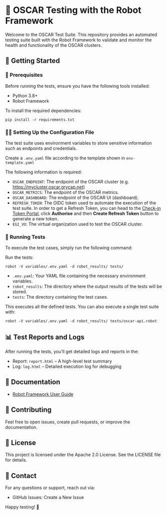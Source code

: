 # 🤖 OSCAR Testing with the Robot Framework

 Welcome to the OSCAR Test Suite. This repository provides an automated testing suite built with the Robot Framework to validate and monitor the health and functionality of the OSCAR clusters.

## 🚀 Getting Started

### 🔧 Prerequisites

Before running the tests, ensure you have the following tools installed:

- Python 3.8+
- Robot Framework

To install the required dependencies:

```
pip install -r requirements.txt
```

### 🧑‍💻 Setting Up the Configuration File

The test suite uses environment variables to store sensitive information such as  endpoints and credentials.

Create a `.env.yaml` file according to the template shown in `env-template.yaml`

The following information is required:

  - `OSCAR_ENDPOINT`: The endpoint of the OSCAR cluster (e.g. https://mycluster.oscar.grycap.net) 
  - `OSCAR_METRICS`: The endpoint of the OSCAR metrics.
  - `OSCAR_DASHBOARD`: The endpoint of the OSCAR UI (dashboard).
  - `REFRESH_TOKEN`: The OIDC token used to automate the execution of the test suite. In order to get a Refresh Token, you can head to the [Check-in Token Portal](https://aai.egi.eu/token/), click **Authorise** and then **Create Refresh Token** button to generate a new token.
  - `EGI_VO`: The virtual organization used to test the OSCAR cluster.



### 🧪 Running Tests

To execute the test cases, simply run the following command:

Run the tests:
```
robot -V variables/.env.yaml -d robot_results/ tests/
```

- `.env.yaml`: Your YAML file containing the necessary environment variables.
-  `robot_results`: The directory where the output results of the tests will be stored.
-  `tests`: The directory containing the test cases.


This executes all the defined tests. You can also execute a single test suite with:

```
robot -V variables/.env.yaml -d robot_results/ tests/oscar-api.robot
```

## 📊 Test Reports and Logs

After running the tests, you’ll get detailed logs and reports in the:

- Report: `report.html` – A high-level test summary
- Log: `log.html` – Detailed execution log for debugging


## 📖 Documentation

  - [Robot Framework User Guide](https://robotframework.org)
	

## 🙌 Contributing

Feel free to open issues, create pull requests, or improve the documentation.

## 📜 License

This project is licensed under the Apache 2.0 License. See the LICENSE file for details.

## 💬 Contact

For any questions or support, reach out via:
  - GitHub Issues: Create a New Issue

Happy testing! 🎉